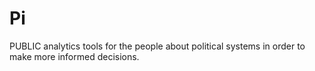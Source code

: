 # Pi
PUBLIC analytics tools for the people about political systems in order to make more informed decisions.
